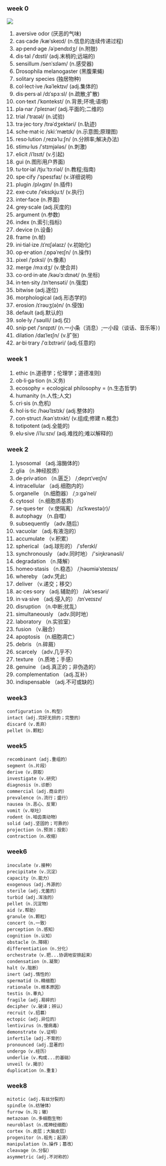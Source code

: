 ### week 0 
![](pronounce.png)
1. aversive odor               (厌恶的气味)
2. cas·cade       /kæˈskeɪd/     (n.信息的连续传递过程)
3. ap·pend·age     /əˈpendɪdʒ/   (n.附肢)
4. dis·tal    /ˈdɪstl/            (adj.末梢的;远端的)
5. sensillum      /senˈsɪləm/       (n.感受器)
6. Drosophila melanogaster     (黑腹果蝇)
7. solitary species            (独居物种)
8. col·lect·ive     /kəˈlektɪv/     (adj.集体的)
9. dis·pers·al     /dɪˈspɜːsl/       (n.疏散;扩散)
10. con·text        /ˈkɒntekst/     (n.背景;环境;语境)
11. pla·nar    /ˈpleɪnər/        (adj.平面的;二维的)
12. trial     /ˈtraɪəl/              (n.试验)
13. tra·jec·tory         /trəˈdʒektəri/         (n.轨迹)
14. sche·mat·ic        /skiːˈmætɪk/       (n.示意图;原理图)
15. reso·lution      /ˌrezəˈluːʃn/    (n.分辨率;解决办法)
16. stimu·lus        /ˈstɪmjələs/            (n.刺激)
17. elicit        /iˈlɪsɪt/         (v.引起)
18. gui                 (n.图形用户界面)
19. tu·tor·ial      /tjuːˈtɔːriəl/  (n.教程;指南)
20. spe·cify       /ˈspesɪfaɪ/      (v.详细说明)
21. plugin      /plʌgɪn/        (n.插件)
22. exe·cute    /ˈeksɪkjuːt/    (v.执行)
23. inter·face          (n.界面)
24. grey·scale          (adj.灰度的)
25. argument            (n.参数)
26. index               (n.索引;指标)
27. device              (n.设备)
28. frame               (n.帧)
29. ini·tial·ize     /ɪˈnɪʃəlaɪz/   (v.初始化) 
30. op·er·ation     /ˌɒpəˈreɪʃn/    (n.操作)
31. pixel    /ˈpɪksl/       (n.像素)
32. merge    /mɜːdʒ/        (v.使合并)
33. co·ord·in·ate /kəʊˈɔːdɪnət/     (n.坐标)
34. in·ten·sity    /ɪnˈtensəti/     (n.强度)
35. bitwise                 (adj.逐位)
36. morphological           (adj.形态学的)
37. erosion /ɪˈrəʊʒ(ə)n/    (n.侵蚀)
38. default         (adj.默认的)
39. sole·ly    /ˈsəʊlli/    (adj.仅)
40. snip·pet    /ˈsnɪpɪt/   (n.一小条（消息）;一小段（谈话、音乐等）)
41. dilation   /daɪˈleɪʃn/     (v.扩张)
42. ar·bi·trary    /ˈɑːbɪtrəri/     (adj.任意的)
### week 1
1. ethic           (n.道德学；伦理学；道德准则)
2. ob·li·ga·tion       (n.义务)
3. ecosophy = ecological philosophy = (n.生态哲学)
4. humanity        (n.人性;人文)
5. cri·sis         (n.危机)
6. hol·is·tic    /həʊˈlɪstɪk/    (adj.整体的)
7. con·struct  /kənˈstrʌkt/    (v.组成;修建  n.概念)
8. totipotent              (adj.全能的)
9. elu·sive    /iˈluːsɪv/  (adj.难找的;难以解释的)
### week 2
1. lysosomal   （adj.溶酶体的）
2. glia        （n.神经胶质）
3. de·priv·ation   （n.匮乏）   /ˌdeprɪˈveɪʃn/
4. intracellular   （adj.细胞内的）
5. organelle       （n.细胞器）    /ˌɔːɡəˈnel/
6. cytosol         （n.细胞质基质）
7. se·ques·ter     （v.使隔离）   /sɪˈkwestə(r)/ 
8. autophagy       （n.自噬）
9. subsequently    （adv.随后）
10. vacuolar        （adj.有液泡的）
11. accumulate      （v.积累）
12. spherical       （adj.球形的）  /ˈsferɪkl/
13. synchronously   （adv.同时地）  /'siŋkrənəsli/
14. degradation     （n.降解）
15. homeo·stasis    （n.稳态）      /ˌhəʊmiəˈsteɪsɪs/
16. whereby         （adv.凭此）
17. deliver         （v.递交；移交）
18. ac·ces·sory     （adj.辅助的）  /əkˈsesəri/
19. in·va·sive      （adj.侵入的）  /ɪnˈveɪsɪv/
20. disruption      （n.中断;扰乱）
21. simultaneously  （adv.同时地）
22. laboratory      （n.实验室）
23. fusion          （v.融合）
24. apoptosis       （n.细胞凋亡）
25. debris          （n.碎屑）
26. scarcely        （adv.几乎不）
27. texture         （n.质地；手感）
28. genuine         （adj.真正的；非伪造的）
29. complementation （adj.互补）
30. indispensable   （adj.不可或缺的）
### week3
```
configuration（n.构型）
intact（adj.完好无损的；完整的）
discard（v.丢弃）
pellet（n.颗粒）
```

### week5
```
recombinant（adj.重组的）
segment（n.片段）
derive（v.获取）
investigate（v.研究）
diagnosis（n.诊断）
commercial（adj.商业的）
prevalence（n.流行；盛行）
nausea（n.恶心、反胃）
vomit（v.呕吐）
rodent（n.啮齿类动物）
solid（adj.坚固的；可靠的）
projection（n.预测；投影）
contraction（n.收缩）
```

### week6
```
inoculate（v.接种）
precipitate（v.沉淀）
capacity（n.能力）
exogenous（adj.外源的）
sterile（adj.无菌的）
turbid（adj.浑浊的）
pellet（n.沉淀物）
aid（v.帮助）
granule（n.颗粒）
concert（n.一致）
perception（n.感知）
cognition（n.认知）
obstacle（n.障碍）
differentiation（n.分化）
orchestrate（v.把...协调地安排起来）
condensation（n.凝聚）
halt（v.阻断）
inert（adj.惰性的）
spermatid（n.精细胞）
rationale（n.根本原因）
testis（n.睾丸）
fragile（adj.易碎的）
decipher（v.破译；辨认）
recruit（v.招募）
ectopic（adj.异位的）
lentivirus（n.慢病毒）
demonstrate（v.证明）
infertile（adj.不育的）
pronounced（adj.显著的）
undergo（v.经历）
underlie（v.构成...的基础）
unveil（v.揭示）
duplication（n.重复）
```

### week8
```
mitotic（adj.有丝分裂的）
spindle（n.纺锤体）
furrow（n.沟；辙）
metazoan（n.多细胞生物）
neuroblast（n.成神经细胞）
cortex（n.皮层；大脑皮层）
progenitor（n.祖先；起源）
manipulation（n.操作；篡改）
cleavage（n.分裂）
asymmetric（adj.不对称的）
```
